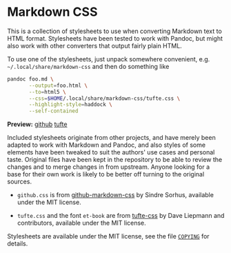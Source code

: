 Markdown CSS
============

This is a collection of stylesheets to use when converting Markdown text
to HTML format. Stylesheets have been tested to work with Pandoc, but
might also work with other converters that output fairly plain HTML.

To use one of the stylesheets, just unpack somewhere convenient, e.g.
`~/.local/share/markdown-css` and then do something like

```bash
pandoc foo.md \
       --output=foo.html \
       --to=html5 \
       --css=$HOME/.local/share/markdown-css/tufte.css \
       --highlight-style=haddock \
       --self-contained
```

**Preview:**
[github](https://otsaloma.io/pub/markdown-css-github.html)
[tufte](https://otsaloma.io/pub/markdown-css-tufte.html)

Included stylesheets originate from other projects, and have merely been
adapted to work with Markdown and Pandoc, and also styles of some
elements have been tweaked to suit the authors' use cases and personal
taste. Original files have been kept in the repository to be able to
review the changes and to merge changes in from upstream. Anyone looking
for a base for their own work is likely to be better off turning to the
original sources.

* `github.css` is from [github-markdown-css][1] by Sindre Sorhus,
  available under the MIT license.

* `tufte.css` and the font `et-book` are from [tufte-css][2] by Dave
  Liepmann and contributors, available under the MIT license.

[1]: https://github.com/sindresorhus/github-markdown-css
[2]: https://github.com/edwardtufte/tufte-css

Stylesheets are available under the MIT license, see the file
[`COPYING`](COPYING) for details.
